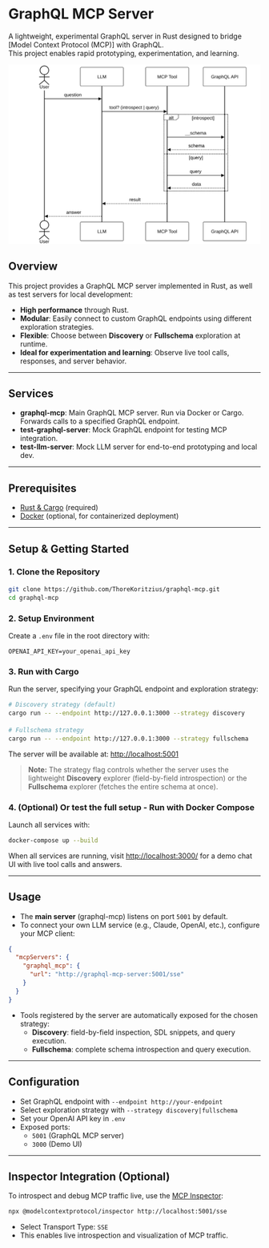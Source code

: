 # GraphQL MCP Server

A lightweight, experimental GraphQL server in Rust designed to bridge [Model Context Protocol (MCP)] with GraphQL.  
This project enables rapid prototyping, experimentation, and learning.

![Sequence Diagram](images/sequence_diagram.svg)

## Overview

This project provides a GraphQL MCP server implemented in Rust, as well as test servers for local development:

- **High performance** through Rust.
- **Modular**: Easily connect to custom GraphQL endpoints using different exploration strategies.
- **Flexible**: Choose between **Discovery** or **Fullschema** exploration at runtime.
- **Ideal for experimentation and learning**: Observe live tool calls, responses, and server behavior.

---

## Services

- **graphql-mcp**: Main GraphQL MCP server. Run via Docker or Cargo. Forwards calls to a specified GraphQL endpoint.
- **test-graphql-server**: Mock GraphQL endpoint for testing MCP integration.
- **test-llm-server**: Mock LLM server for end-to-end prototyping and local dev.

---

## Prerequisites

- [Rust & Cargo](https://rustup.rs/) (required)
- [Docker](https://www.docker.com/) (optional, for containerized deployment)

---

## Setup & Getting Started

### 1. Clone the Repository

```bash
git clone https://github.com/ThoreKoritzius/graphql-mcp.git
cd graphql-mcp
```

### 2. Setup Environment

Create a `.env` file in the root directory with:

```
OPENAI_API_KEY=your_openai_api_key
```

### 3. Run with Cargo

Run the server, specifying your GraphQL endpoint and exploration strategy:

```bash
# Discovery strategy (default)
cargo run -- --endpoint http://127.0.0.1:3000 --strategy discovery

# Fullschema strategy
cargo run -- --endpoint http://127.0.0.1:3000 --strategy fullschema
```

The server will be available at: [http://localhost:5001](http://localhost:5001)

> **Note:** The strategy flag controls whether the server uses the lightweight **Discovery** explorer (field-by-field introspection) or the **Fullschema** explorer (fetches the entire schema at once).

### 4. (Optional) Or test the full setup - Run with Docker Compose

Launch all services with:

```bash
docker-compose up --build
```

When all services are running, visit [http://localhost:3000/](http://localhost:3000/) for a demo chat UI with live tool calls and answers.

---

## Usage

- The **main server** (graphql-mcp) listens on port `5001` by default.
- To connect your own LLM service (e.g., Claude, OpenAI, etc.), configure your MCP client:

```json
{
  "mcpServers": {
    "graphql_mcp": {
      "url": "http://graphql-mcp-server:5001/sse"
    }
  }
}
```

- Tools registered by the server are automatically exposed for the chosen strategy:
  - **Discovery**: field-by-field inspection, SDL snippets, and query execution.
  - **Fullschema**: complete schema introspection and query execution.

---

## Configuration

- Set GraphQL endpoint with `--endpoint http://your-endpoint`
- Select exploration strategy with `--strategy discovery|fullschema`
- Set your OpenAI API key in `.env`
- Exposed ports:
  - `5001` (GraphQL MCP server)
  - `3000` (Demo UI)

---

## Inspector Integration (Optional)

To introspect and debug MCP traffic live, use the [MCP Inspector](https://github.com/modelcontextprotocol/inspector):

```bash
npx @modelcontextprotocol/inspector http://localhost:5001/sse
```

- Select Transport Type: `SSE`
- This enables live introspection and visualization of MCP traffic.
